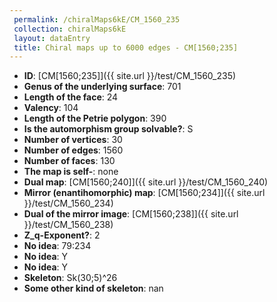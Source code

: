 ```yaml
--- 
 permalink: /chiralMaps6kE/CM_1560_235 
 collection: chiralMaps6kE
 layout: dataEntry
 title: Chiral maps up to 6000 edges - CM[1560;235]
---
```


- **ID**: [CM[1560;235]]({{ site.url }}/test/CM_1560_235)
- **Genus of the underlying surface**: 701
- **Length of the face**: 24
- **Valency**: 104
- **Length of the Petrie polygon**: 390
- **Is the automorphism group solvable?**: S
- **Number of vertices**: 30
- **Number of edges**: 1560
- **Number of faces**: 130
- **The map is self-**: none
- **Dual map**: [CM[1560;240]]({{ site.url }}/test/CM_1560_240)
- **Mirror (enantihomorphic) map**: [CM[1560;234]]({{ site.url }}/test/CM_1560_234)
- **Dual of the mirror image**: [CM[1560;238]]({{ site.url }}/test/CM_1560_238)
- **Z_q-Exponent?**: 2
- **No idea**:  79:234
- **No idea**: Y
- **No idea**: Y
- **Skeleton**: Sk(30;5)^26
- **Some other kind of skeleton**: nan
